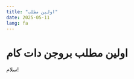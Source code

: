 ```yaml
---
title: "اولین مطلب"
date: 2025-05-11
lang: fa
---
```

<h1>اولین مطلب بروجن دات کام</h1>
<p>سلام!</p>
